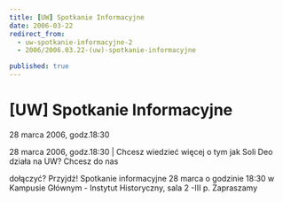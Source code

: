 ```yaml
---
title: [UW] Spotkanie Informacyjne
date: 2006-03-22
redirect_from: 
  - uw-spotkanie-informacyjne-2
  - 2006/2006.03.22-(uw)-spotkanie-informacyjne

published: true
---
```




# [UW] Spotkanie Informacyjne

<time>28 marca 2006, godz.18:30</time>

28 marca 2006, godz.18:30 | Chcesz wiedzieć więcej o tym jak Soli Deo działa na UW? Chcesz do nas

dołączyć? Przyjdź! Spotkanie informacyjne 28 marca o godzinie 18:30 w Kampusie Głównym - Instytut Historyczny, sala 2 -III p. Zapraszamy

<!--{{json:{"created_date":"2006-03-22 13:22:29","publish_down":"0000-00-00 00:00:00","id":"320"}}}-->